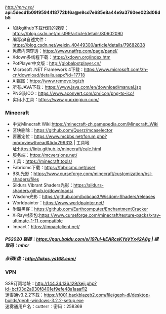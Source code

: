 *http://mrw.so/*  
**api:5decd1b09f9594418772bf6a@e9cd7e685e8a44e9a3760ee023d08db5**  
* 加快github下载代码的速度：https://blog.csdn.net/mist99/article/details/80602090  
* 编写git自述文件：https://blog.csdn.net/weixin_40449300/article/details/79682838  
* 免费内网穿透：https://www.natfrp.com/page/panel/  
* Xdown多线程下载：https://xdown.org/index.htm  
* PotPlayer中文版：http://globalpotplayer.cn/  
* Microsoft .NET Framework 4下载：https://www.microsoft.com/zh-cn/download/details.aspx?id=17718
* AI抠图：https://www.remove.bg/zh  
* 所有JAVA下载：https://www.java.com/en/download/manual.jsp
* PNG装ICO：https://www.aconvert.com/cn/icon/png-to-ico/  
* 实用小工具：https://www.guoxingjun.com/  
### Minecraft  
* 中文Minecraft Wiki:https://minecraft-zh.gamepedia.com/Minecraft_Wiki  
* 区块删除：https://github.com/Querz/mcaselector  
* 要塞定位：https://www.mcbbs.net/forum.php?mod=viewthread&tid=799313 | 工具地址:https://lintx.github.io/minecraft/calc.html  
* 服务端：https://mcversions.net/  
* 工具：https://minecraft.tools/  
* Fabricmc下载：https://fabricmc.net/use/  
* BSL光影：https://www.curseforge.com/minecraft/customization/bsl-shaders/files  
* Sildurs Vibrant Shaders光影：https://sildurs-shaders.github.io/downloads/  
* Wisdom光影：https://github.com/bobcao3/Wisdom-Shaders/releases  
* Worldpainter：https://www.worldpainter.net/
* 附魔黑客：https://github.com/Earthcomputer/EnchantmentCracker
* X-Ray材质包:https://www.curseforge.com/minecraft/texture-packs/xray-ultimate-1-11-compatible 
* Impact：https://impactclient.net/  
##### PS2020 链接：https://pan.baidu.com/s/197ul-kEARcsKYoVYx42A8g | 提取码：mhcr  
##### 永硕E盘：http://lukas.ys168.com/  
### VPN  
SSR订阅地址：http://144.34.136.129/keji.php?id=bcf03d2a930f8401ef9efe48a1aaaf12  
迷雾通v3.2.2下载：https://f001.backblazeb2.com/file/geph-dl/desktop-builds/geph-windows-3.2.2-setup.exe  
迷雾通用户名：cutterr：密码：258369  
